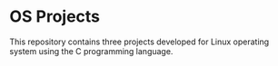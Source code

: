 # OS Projects
This repository contains three projects developed for Linux operating system using the C programming language.
